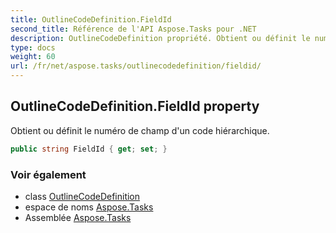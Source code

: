 ```yaml
---
title: OutlineCodeDefinition.FieldId
second_title: Référence de l'API Aspose.Tasks pour .NET
description: OutlineCodeDefinition propriété. Obtient ou définit le numéro de champ dun code hiérarchique.
type: docs
weight: 60
url: /fr/net/aspose.tasks/outlinecodedefinition/fieldid/
---
```

## OutlineCodeDefinition.FieldId property

Obtient ou définit le numéro de champ d'un code hiérarchique.

```csharp
public string FieldId { get; set; }
```

### Voir également

* class [OutlineCodeDefinition](../)
* espace de noms [Aspose.Tasks](../../outlinecodedefinition/)
* Assemblée [Aspose.Tasks](../../../)


